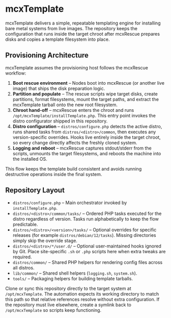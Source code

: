 # mcxTemplate

mcxTemplate delivers a simple, repeatable templating engine for installing bare
metal systems from live images. The repository keeps the configuration that runs
inside the target chroot after mcxRescue prepares disks and copies a template
filesystem into place.

## Provisioning Architecture

mcxTemplate assumes the provisioning host follows the mcxRescue workflow:

1. **Boot rescue environment** – Nodes boot into mcxRescue (or another live
   image) that ships the disk preparation logic.
2. **Partition and populate** – The rescue scripts wipe target disks, create
   partitions, format filesystems, mount the target paths, and extract the
   mcxTemplate tarball onto the new root filesystem.
3. **Chroot hand-off** – mcxRescue enters the chroot and runs
   `/opt/mcxTemplate/installTemplate.php`. This entry point invokes the distro
   configurator shipped in this repository.
4. **Distro configuration** – `distros/configure.php` detects the active distro,
   runs shared tasks from `distros/<distro>/common`, then executes any
   version-specific overrides. Hooks live entirely inside the target chroot, so
   every change directly affects the freshly cloned system.
5. **Logging and reboot** – mcxRescue captures stdout/stderr from the scripts,
   unmounts the target filesystems, and reboots the machine into the installed
   OS.

This flow keeps the template build consistent and avoids running destructive
operations inside the final system.

## Repository Layout

- `distros/configure.php` – Main orchestrator invoked by `installTemplate.php`.
- `distros/<distro>/common/tasks/` – Ordered PHP tasks executed for the
  distro regardless of version. Tasks run alphabetically to keep the flow
  predictable.
- `distros/<distro>/<version>/tasks/` – Optional overrides for specific releases
  (for example `distros/debian/12/tasks`). Missing directories simply skip the
  override stage.
- `distros/<distro>/*/user.d/` – Optional user-maintained hooks ignored by Git.
  Place site-specific `.sh` or `.php` scripts here when extra tweaks are
  required.
- `distros/common/` – Shared PHP helpers for rendering config files across all
  distros.
- `lib/common/` – Shared shell helpers (`logging.sh`, `system.sh`).
- `tools/` – Packaging helpers for building template tarballs.

Clone or sync this repository directly to the target system at
`/opt/mcxTemplate`. The automation expects its working directory to match this
path so that relative references resolve without extra configuration. If the
repository must live elsewhere, create a symlink back to `/opt/mcxTemplate` so
scripts keep functioning.
